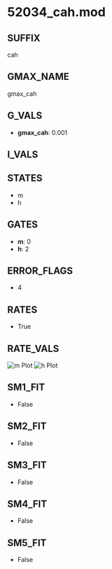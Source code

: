 # 52034_cah.mod

## SUFFIX

cah

## GMAX_NAME

gmax_cah

## G_VALS

- **gmax_cah**: 0.001

## I_VALS


## STATES

- m
- h

## GATES

- **m**: 0
- **h**: 2

## ERROR_FLAGS

- 4

## RATES

- True

## RATE_VALS

![m Plot](/Users/pbozelos/Dropbox/icg-Chai-Panos/supermodels/output_markdown_files/Ca/52034_cah.mod/images/m.png)
![h Plot](/Users/pbozelos/Dropbox/icg-Chai-Panos/supermodels/output_markdown_files/Ca/52034_cah.mod/images/h.png)

## SM1_FIT

- False

## SM2_FIT

- False

## SM3_FIT

- False

## SM4_FIT

- False

## SM5_FIT

- False


